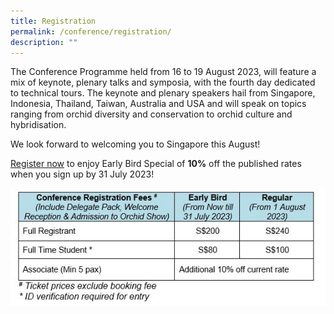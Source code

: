 ```yaml
---
title: Registration
permalink: /conference/registration/
description: ""
---
```

The Conference Programme held from 16 to 19 August 2023, will feature a mix of keynote, plenary talks and symposia, with the fourth day dedicated to technical tours. The keynote and plenary speakers hail from  Singapore, Indonesia, Thailand, Taiwan, Australia and USA and will speak on topics ranging from orchid diversity and conservation to orchid culture and hybridisation.

We look forward to welcoming you to Singapore this August!

[Register now](https://www.sistic.com.sg/events/apoc2023a) to enjoy Early Bird Special of **10%** off the published rates when you sign up by 31 July 2023!

![conference fee](/images/conference%20fee_ext.JPG)